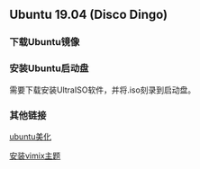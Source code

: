 
## Ubuntu 19.04 (Disco Dingo)

### 下载Ubuntu镜像

### 安装Ubuntu启动盘

需要下载安装UltraISO软件，并将.iso刻录到启动盘。

### 其他链接

[ubuntu美化](https://www.jianshu.com/p/1bc3ff8555a0)

[安装vimix主题](https://www.jianshu.com/p/49ed3971170a)